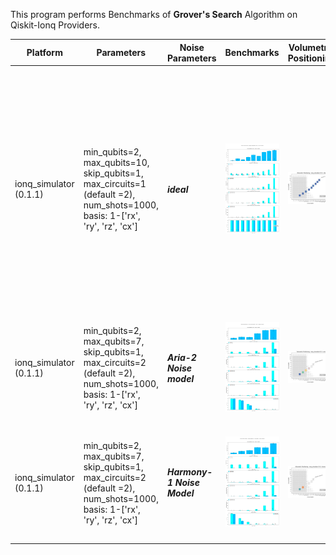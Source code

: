 This program performs Benchmarks of **Grover's Search** Algorithm on Qiskit-Ionq Providers.

|Platform|Parameters|Noise Parameters|Benchmarks|Volumetric Positioning|Remarks|
|--------|----------|----------------|----------|----------------------|-------|
|ionq_simulator (0.1.1)|min_qubits=2, max_qubits=10, skip_qubits=1, max_circuits=1 (default =2), num_shots=1000, basis: 1-['rx', 'ry', 'rz', 'cx']|***ideal***|![Test-1](1.jpg)|![Test-1-QV](1-QV.jpg)|Ionq simulator only supports upto **29** qubits. Code is getting failed at **11** Qubits and throwing an error ***"given more than 100000 gates"***. So executed only upto **27** Qubits.|
|ionq_simulator (0.1.1)|min_qubits=2, max_qubits=7, skip_qubits=1, max_circuits=2 (default =2), num_shots=1000, basis: 1-['rx', 'ry', 'rz', 'cx']|***Aria-2 Noise model***|![Test-2](2.jpg)|![Test-2-QV](2-QV.jpg)|Ionq simulator only supports upto **29** qubits. But getting failed at **8** qubits.|
|ionq_simulator (0.1.1)|min_qubits=2, max_qubits=7, skip_qubits=1, max_circuits=2 (default =2), num_shots=1000, basis: 1-['rx', 'ry', 'rz', 'cx']|***Harmony-1 Noise Model***|![Test-3](3.jpg)|![Test-3-QV](3-QV.jpg)|Ionq simulator only supports upto **29** qubits. But simulation getting failed at **8** qubits.|
